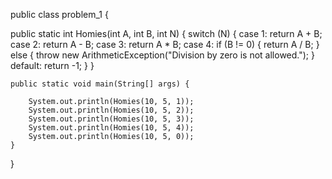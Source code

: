






public class problem_1 {

 public static int Homies(int A, int B, int N) {
        switch (N) {
            case 1:
                return A + B; 
            case 2:
                return A - B; 
            case 3:
                return A * B; 
            case 4:
                if (B != 0) {
                    return A / B; 
                } else {
                    throw new ArithmeticException("Division by zero is not allowed.");
                }
            default:
                return -1; 
        }
    }

    public static void main(String[] args) {
        
        System.out.println(Homies(10, 5, 1)); 
        System.out.println(Homies(10, 5, 2)); 
        System.out.println(Homies(10, 5, 3)); 
        System.out.println(Homies(10, 5, 4)); 
        System.out.println(Homies(10, 5, 0)); 
    }
}

